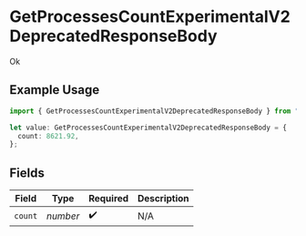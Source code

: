 # GetProcessesCountExperimentalV2DeprecatedResponseBody

Ok

## Example Usage

```typescript
import { GetProcessesCountExperimentalV2DeprecatedResponseBody } from "@hathora/cloud-sdk-typescript/models/operations";

let value: GetProcessesCountExperimentalV2DeprecatedResponseBody = {
  count: 8621.92,
};
```

## Fields

| Field              | Type               | Required           | Description        |
| ------------------ | ------------------ | ------------------ | ------------------ |
| `count`            | *number*           | :heavy_check_mark: | N/A                |